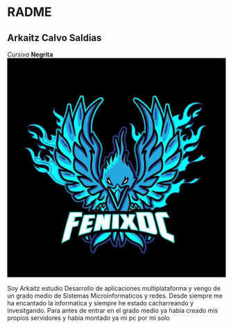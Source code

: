 # RADME
## Arkaitz Calvo Saldias
_Cursiva_ **Negrita**
<img src="/imagenes/photo_2022-10-27_12-40-57.jpg"/>
<p>Soy Arkaitz estudio Desarrollo de aplicaciones multiplataforma y vengo de un grado medio de Sistemas Microinformaticos y redes. Desde siempre me ha encantado la informatica y siempre he estado cacharreando y invesitgando. Para antes de entrar en el grado medio ya habia creado mis propios servidores y habia montado ya mi pc por mi solo</p>
